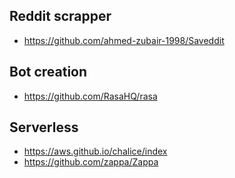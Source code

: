 

## Reddit scrapper
* https://github.com/ahmed-zubair-1998/Saveddit

## Bot creation
* https://github.com/RasaHQ/rasa

## Serverless
* https://aws.github.io/chalice/index
* https://github.com/zappa/Zappa